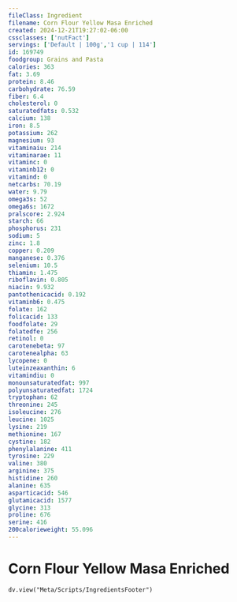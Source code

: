 ```yaml
---
fileClass: Ingredient
filename: Corn Flour Yellow Masa Enriched
created: 2024-12-21T19:27:02-06:00
cssclasses: ['nutFact']
servings: ['Default | 100g','1 cup | 114']
id: 169749
foodgroup: Grains and Pasta
calories: 363
fat: 3.69
protein: 8.46
carbohydrate: 76.59
fiber: 6.4
cholesterol: 0
saturatedfats: 0.532
calcium: 138
iron: 8.5
potassium: 262
magnesium: 93
vitaminaiu: 214
vitaminarae: 11
vitaminc: 0
vitaminb12: 0
vitamind: 0
netcarbs: 70.19
water: 9.79
omega3s: 52
omega6s: 1672
pralscore: 2.924
starch: 66
phosphorus: 231
sodium: 5
zinc: 1.8
copper: 0.209
manganese: 0.376
selenium: 10.5
thiamin: 1.475
riboflavin: 0.805
niacin: 9.932
pantothenicacid: 0.192
vitaminb6: 0.475
folate: 162
folicacid: 133
foodfolate: 29
folatedfe: 256
retinol: 0
carotenebeta: 97
carotenealpha: 63
lycopene: 0
luteinzeaxanthin: 6
vitamindiu: 0
monounsaturatedfat: 997
polyunsaturatedfat: 1724
tryptophan: 62
threonine: 245
isoleucine: 276
leucine: 1025
lysine: 219
methionine: 167
cystine: 182
phenylalanine: 411
tyrosine: 229
valine: 380
arginine: 375
histidine: 260
alanine: 635
asparticacid: 546
glutamicacid: 1577
glycine: 313
proline: 676
serine: 416
200calorieweight: 55.096
---
```


# Corn Flour Yellow Masa Enriched

```dataviewjs
dv.view("Meta/Scripts/IngredientsFooter")
```